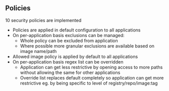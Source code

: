 ## Policies

10 security policies are implemented
- Policies are applied in default configuration to all applications
- On per-application basis exclusions can be managed:
  - Whole policy can be excluded from application
  - Where possible more granular exclusions are available based on image name/path
- Allowed image policy is applied by default to all applications
- On per-application basis regex list can be overridden
  - Application can get less restrictive by opening access to more paths without allowing the same for other applications
  - Override list replaces default completely so application can get more restrictive eg. by being specific to level of registry/repo/image:tag